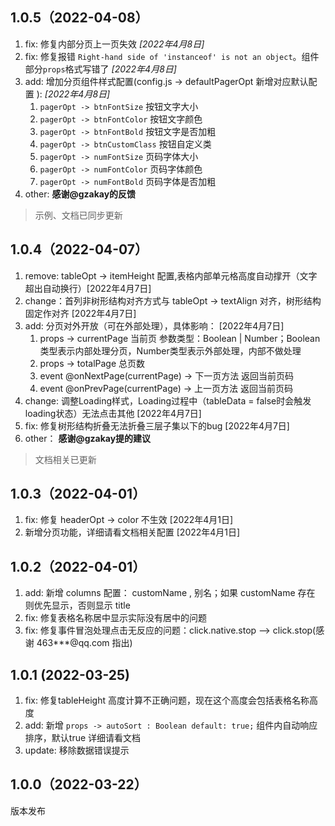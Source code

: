 ## 1.0.5（2022-04-08）

1. fix: 修复内部分页上一页失效 *[2022年4月8日]*  
2. fix: 修复报错 `Right-hand side of 'instanceof' is not an object`。组件部分`props`格式写错了 *[2022年4月8日]*  
3. add: 增加分页组件样式配置(config.js -> defaultPagerOpt 新增对应默认配置 ): *[2022年4月8日]*  
	 1. `pagerOpt -> btnFontSize` 按钮文字大小  
	 2. `pagerOpt -> btnFontColor` 按钮文字颜色  
	 3. `pagerOpt -> btnFontBold` 按钮文字是否加粗
	 4. `pagerOpt -> btnCustomClass` 按钮自定义类
	 5. `pagerOpt -> numFontSize` 页码字体大小
	 6. `pagerOpt -> numFontColor` 页码字体颜色
	 7. `pagerOpt -> numFontBold` 页码字体是否加粗
5. other: **感谢@gzakay的反馈**

> 示例、文档已同步更新
## 1.0.4（2022-04-07）
1. remove:  tableOpt -> itemHeight 配置,表格内部单元格高度自动撑开（文字超出自动换行）[2022年4月7日]
2. change：首列非树形结构对齐方式与 tableOpt -> textAlign 对齐，树形结构固定作对齐 [2022年4月7日]
3. add: 分页对外开放（可在外部处理），具体影响： [2022年4月7日]
	 1. props -> currentPage 当前页  参数类型：Boolean | Number；Boolean类型表示内部处理分页，Number类型表示外部处理，内部不做处理
	 2. props -> totalPage 总页数  
	 3. event  @onNextPage(currentPage) -> 下一页方法 返回当前页码
	 4. event  @onPrevPage(currentPage) -> 上一页方法 返回当前页码
4. change: 调整Loading样式，Loading过程中（tableData = false时会触发loading状态）无法点击其他 [2022年4月7日]
5. fix: 修复树形结构折叠无法折叠三层子集以下的bug [2022年4月7日]
6. other： **感谢@gzakay提的建议**

> 文档相关已更新
## 1.0.3（2022-04-01）
1. fix: 修复 headerOpt -> color 不生效 [2022年4月1日]
2. 新增分页功能，详细请看文档相关配置 [2022年4月1日]

## 1.0.2（2022-04-01）
1. add: 新增 columns 配置： customName , 别名；如果 customName 存在 则优先显示，否则显示 title
2. fix: 修复表格名称居中显示实际没有居中的问题
3. fix: 修复事件冒泡处理点击无反应的问题：click.native.stop --> click.stop(感谢 463***@qq.com 指出)

## 1.0.1 (2022-03-25)
1. fix: 修复tableHeight 高度计算不正确问题，现在这个高度会包括表格名称高度   
2. add: 新增 `props -> autoSort : Boolean default: true;` 组件内自动响应排序，默认true 详细请看文档
3. update: 移除数据错误提示

## 1.0.0（2022-03-22）
版本发布